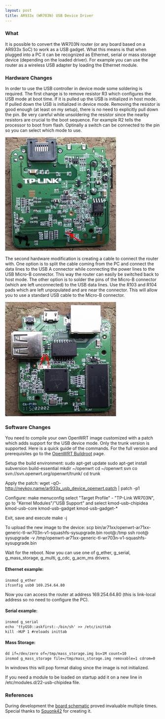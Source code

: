 ```yaml
---
layout: post
title: AR933x (WR703N) USB Device Driver
---
```


### What ###

It is possible to convert the WR703N router (or any board based on a AR933x SoC) 
to work as a USB gadget. What this means is that when plugged into a PC 
it can be recognized as Ethernet, serial or mass storage device 
(depending on the loaded driver). For example you can use the router as a
wireless USB adapter by loading the Ethernet module.

### Hardware Changes ###

In order to use the USB controller in device mode some soldering is required. 
The first change is to remove resistor R3 which configures the USB mode 
at boot time. If it is pulled up the USB is initialized in host mode. 
If pulled down the USB is initialized in device mode. Removing the resistor 
is good enough (at least on my setup), there is no need to explicitly pull down
the pin. Be very careful while unsoldering the resistor since the nearby 
resistors are crucial to the boot sequence. For example R2 tells the processor
to boot from flash. Optinally a switch can be connected to the pin so you can 
select which mode to use.

![WR703N back side.  Image source: OpenWRT Wiki.](/images/WR703N_B.jpg)

The second hardware modification is creating a cable to connect the router with.
One option is to split the cable coming from the PC and connect the data lines
to the USB A connector while connecting the power lines to the USB Micro-B 
connector. This way the router can easily be switched back to host mode.
The other option is to solder the pins of the Micro-B connector 
(which are left unconnected) to the USB data lines. Use the R103
and R104 pads which are left unpopulated and are near the connector. This will 
allow you to use a standard USB cable to the Micro-B connector.

![WR703N front side. Image source: OpenWRT Wiki.](/images/WR703N_A.jpg)

### Software Changes ###

You need to compile your own OpenWRT image customized with a patch which adds 
support for the USB device mode. Only the trunk version is supported. Here is a
quick guide of the commands. For the full version and prerequisites go to the
[OpenWRT Buildroot](http://wiki.openwrt.org/doc/howto/buildroot.exigence) page.

Setup the build environment:
	sudo apt-get update
	sudo apt-get install subversion build-essential
	mkdir ~/openwrt
	cd ~/openwrt
	svn co svn://svn.openwrt.org/openwrt/trunk/
	cd trunk

Apply the patch:
	wget -qO- http://neykov.name/ar933x_usb_device_openwrt.patch | patch -p1

Configure:
	make menuconfig
select "Target Profile" - "TP-Link WR703N", go to "Kernel Modules"/"USB Support" and select 
	kmod-usb-chipidea
	kmod-usb-core
	kmod-usb-gadget
	kmod-usb-gadget-*

Exit, save and execute
	make -j<number of cores>

To upload the new image to the device:
	scp bin/ar71xx/openwrt-ar71xx-generic-tl-wr703n-v1-squashfs-sysupgrade.bin root@<router ip address>:/tmp
	ssh root@<router ip address> sysupgrade -v /tmp/openwrt-ar71xx-generic-tl-wr703n-v1-squashfs-sysupgrade.bin

Wait for the reboot. Now you can use one of g_ether, g_serial, g_mass_storage, 
g_multi, g_cdc, g_acm_ms drivers.

#### Ethernet example: ####
	insmod g_ether
	ifconfig usb0 169.254.64.80
Now you can access the router at address 169.254.64.80 (this is link-local 
address so no need to configure the PC).

#### Serial example: ####
	insmod g_serial
	echo 'ttyGS0::askfirst:-/bin/sh' >> /etc/inittab
	kill -HUP 1 #reloads inittab

#### Mass Storage: ####
	dd if=/dev/zero of=/tmp/mass_storage.img bs=1M count=10
	insmod g_mass_storage file=/tmp/mass_storage.img removable=1 cdrom=0
In windows this will pop format dialog since the image is not initialized.

If you need a module to be loaded on startup add it on a new line in 
/etc/modules.d/22-usb-chipidea file.

### References ###
During development the [board schematic](http://squonk42.github.com/TL-WR703N/) 
proved invaluable multiple times. Special thanks to 
[Squonk42](https://github.com/Squonk42) for creating it.

